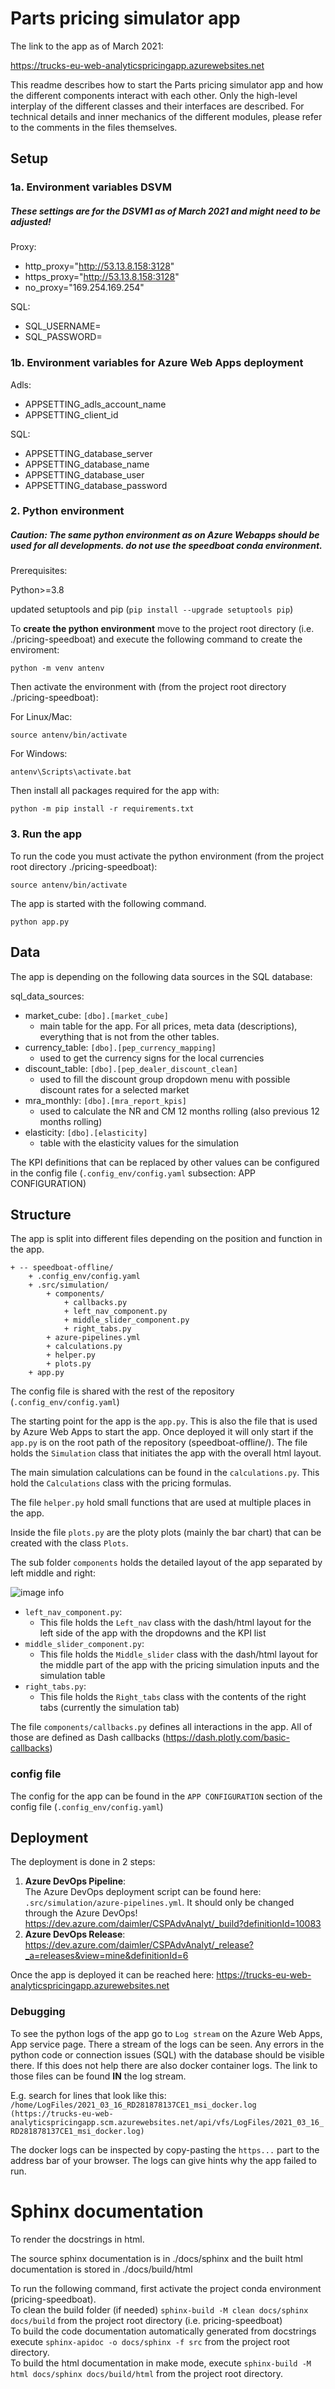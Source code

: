 # Parts pricing simulator app

The link to the app as of March 2021:  

https://trucks-eu-web-analyticspricingapp.azurewebsites.net

This readme describes how to start the Parts pricing simulator app and how the different components 
interact with each other. Only the high-level interplay of the different classes and their 
interfaces are described. For technical details and inner mechanics of the different modules, 
please refer to the comments in the files themselves.

## Setup

### 1a. Environment variables DSVM

##### These settings are for the DSVM1 as of March 2021 and might need to be adjusted!

Proxy:
- http_proxy="http://53.13.8.158:3128"
- https_proxy="http://53.13.8.158:3128"
- no_proxy="169.254.169.254"

SQL:
- SQL_USERNAME=
- SQL_PASSWORD=

### 1b. Environment variables for Azure Web Apps deployment

Adls:
 - APPSETTING_adls_account_name
 - APPSETTING_client_id

SQL:
 - APPSETTING_database_server
 - APPSETTING_database_name
 - APPSETTING_database_user
 - APPSETTING_database_password


### 2. Python environment

##### **Caution:** The same python environment as on Azure Webapps should be used for all developments. do not use the speedboat conda environment.

Prerequisites:

Python>=3.8

updated setuptools and pip (`pip install --upgrade setuptools pip`)

To **create the python environment** move to the project root directory (i.e. ./pricing-speedboat) and execute the following command to create the enviroment:  

`python -m venv antenv`

Then activate the environment with (from the project root directory ./pricing-speedboat):

For Linux/Mac:   

`source antenv/bin/activate`

For Windows:

`antenv\Scripts\activate.bat`

Then install all packages required for the app with:

`python -m pip install -r requirements.txt`

### 3. Run the app
To run the code you must activate the python environment (from the project root directory ./pricing-speedboat):

`source antenv/bin/activate`

The app is started with the following command.

`python app.py`

## Data

The app is depending on the following data sources in the SQL database:

sql_data_sources:
 - market_cube: ``[dbo].[market_cube]``
    - main table for the app. For all prices, meta data (descriptions), everything that is not from
    the other tables.
 - currency_table: ``[dbo].[pep_currency_mapping]``
    - used to get the currency signs for the local currencies
 - discount_table: ``[dbo].[pep_dealer_discount_clean]``
    - used to fill the discount group dropdown menu with possible discount rates for a selected
    market
 - mra_monthly: ``[dbo].[mra_report_kpis]``
    - used to calculate the NR and CM 12 months rolling (also previous 12 months rolling)
 - elasticity: ``[dbo].[elasticity]``
    - table with the elasticity values for the simulation

The KPI definitions that can be replaced by other values can be configured in the config file 
(``.config_env/config.yaml`` subsection: APP CONFIGURATION)

## Structure

The app is split into different files depending on the position and function in the app.

```
+ -- speedboat-offline/
    + .config_env/config.yaml
    + .src/simulation/
        + components/
            + callbacks.py
            + left_nav_component.py
            + middle_slider_component.py
            + right_tabs.py
        + azure-pipelines.yml
        + calculations.py
        + helper.py
        + plots.py
    + app.py
```

The config file is shared with the rest of the repository (``.config_env/config.yaml``)

The starting point for the app is the ``app.py``. This is also the file that is used by 
Azure Web Apps to start the app. Once deployed it will only start if the ``app.py`` is on the root
path of the repository (speedboat-offline/). The file holds the ``Simulation`` class that 
initiates the app with the overall html layout.

The main simulation calculations can be found in the ``calculations.py``. 
This hold the ``Calculations`` class with the pricing formulas.

The file ``helper.py`` hold small functions that are used at multiple places in the app.

Inside the file ``plots.py`` are the ploty plots (mainly the bar chart) that can be created with 
the class ``Plots``.

The sub folder ``components`` holds the detailed layout of the app separated by left middle and right:

![image info](./images/app_left_middle_right.png)

- ``left_nav_component.py``:
    - This file holds the ``Left_nav`` class with the dash/html layout for the left side of the app
    with the dropdowns and the KPI list
- ``middle_slider_component.py``:
    - This file holds the ``Middle_slider`` class with the dash/html layout for the middle part of
    the app with the pricing simulation inputs and the simulation table
- ``right_tabs.py``:
    - This file holds the ``Right_tabs`` class with the contents of the right tabs (currently
    the simulation tab)
    
The file ``components/callbacks.py`` defines all interactions in the app. All of those are defined
as Dash callbacks (https://dash.plotly.com/basic-callbacks)

### config file

The config for the app can be found in the ``APP CONFIGURATION`` section of the config file 
(``.config_env/config.yaml``)


## Deployment

The deployment is done in 2 steps:

1. **Azure DevOps Pipeline**:  
The Azure DevOps deployment script can be found here: ``.src/simulation/azure-pipelines.yml``. It
should only be changed through the Azure DevOps! https://dev.azure.com/daimler/CSPAdvAnalyt/_build?definitionId=10083
2. **Azure DevOps Release**:  
https://dev.azure.com/daimler/CSPAdvAnalyt/_release?_a=releases&view=mine&definitionId=6

Once the app is deployed it can be reached here: https://trucks-eu-web-analyticspricingapp.azurewebsites.net

### Debugging

To see the python logs of the app go to `Log stream` on the Azure Web Apps, App service page.
There a stream of the logs can be seen. Any errors in the python code or connection issues (SQL)
with the database should be visible there. If this does not help there are also docker container 
logs. The link to those files can be found **IN** the log stream.   

E.g. search for lines that look like this:
```/home/LogFiles/2021_03_16_RD281878137CE1_msi_docker.log  (https://trucks-eu-web-analyticspricingapp.scm.azurewebsites.net/api/vfs/LogFiles/2021_03_16_RD281878137CE1_msi_docker.log)```

The docker logs can be inspected by copy-pasting the `https...` part to the address bar of your
browser. The logs can give hints why the app failed to run.

# Sphinx documentation

To render the docstrings in html.

The source sphinx documentation is in ./docs/sphinx and the built html documentation is stored in ./docs/build/html

To run the following command, first activate the project conda environment (pricing-speedboat).   
To clean the build folder (if needed) `sphinx-build -M clean docs/sphinx docs/build` from the project root directory (i.e. pricing-speedboat)    
To build the code documentation automatically generated from docstrings execute `sphinx-apidoc -o docs/sphinx -f src` from the project root directory.      
To build the html documentation in make mode, execute `sphinx-build -M html docs/sphinx docs/build/html` from the project root directory.



